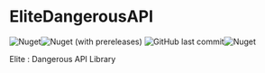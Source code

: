 # EliteDangerousAPI
![Nuget](https://img.shields.io/nuget/v/NSW.EliteDangerous.API?label=nuget%3Astable)![Nuget (with prereleases)](https://img.shields.io/nuget/vpre/NSW.EliteDangerous.API?label=nuget%3Adev)
![GitHub last commit](https://img.shields.io/github/last-commit/h0useRus/EliteDangerousAPI)![Nuget](https://img.shields.io/nuget/dt/NSW.EliteDangerous.API)

Elite : Dangerous API Library
